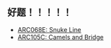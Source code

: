 ## 好题！！！！！
+ [ARC068E: Snuke Line](https://atcoder.jp/contests/arc068/tasks/arc068_c)
+ [ARC105C: Camels and Bridge](https://atcoder.jp/contests/arc105/tasks/arc105_c)
